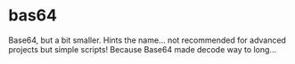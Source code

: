 # bas64
Base64, but a bit smaller. Hints the name... not recommended for advanced projects but simple scripts! Because Base64 made decode way to long...
